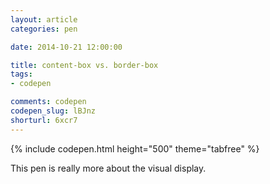```yaml
---
layout: article
categories: pen

date: 2014-10-21 12:00:00

title: content-box vs. border-box
tags:
- codepen

comments: codepen
codepen_slug: lBJnz
shorturl: 6xcr7
---
```



{% include codepen.html height="500" theme="tabfree" %}

This pen is really more about the visual display.
